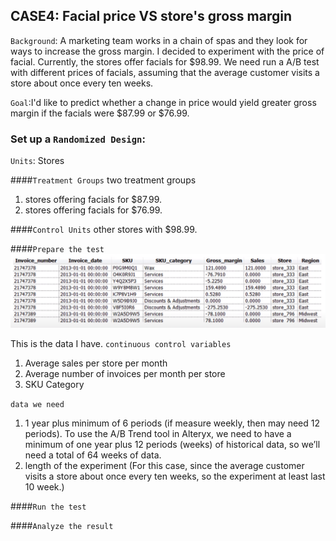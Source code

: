 ## CASE4: Facial price VS store's gross margin
`Background`: A marketing team works in a chain of spas and they look for ways to increase the gross margin. I decided to experiment with the price of facial. Currently, the stores offer facials for $98.99. We need run a A/B test with different prices of facials, assuming that the average customer visits a store about once every ten weeks. 

`Goal`:I'd like to predict whether a change in price would yield greater gross margin if the facials were $87.99 or $76.99.  

### Set up a `Randomized Design`:
`Units`: Stores

####`Treatment Groups`
two treatment groups
1. stores offering facials for $87.99. 
2. stores offering facials for $76.99.

####`Control Units`
other stores with $98.99.

####`Prepare the test`
![](https://github.com/casper-7/A-B-testing-projects/blob/master/case1_image/case4-1.png)

This is the data I have.
`continuous control variables`
1. Average sales per store per month
2. Average number of invoices per month per store 
3. SKU Category

`data we need`
1. 1 year plus minimum of 6 periods (if measure weekly, then may need 12 periods). To use the A/B Trend tool in Alteryx, we need to have a minimum of one year plus 12 periods (weeks) of historical data, so we’ll need a total of 64 weeks of data.
2. length of the experiment (For this case, since the average customer visits a store about once every ten weeks, so the experiment at least last 10 week.)

####`Run the test`

####`Analyze the result`
